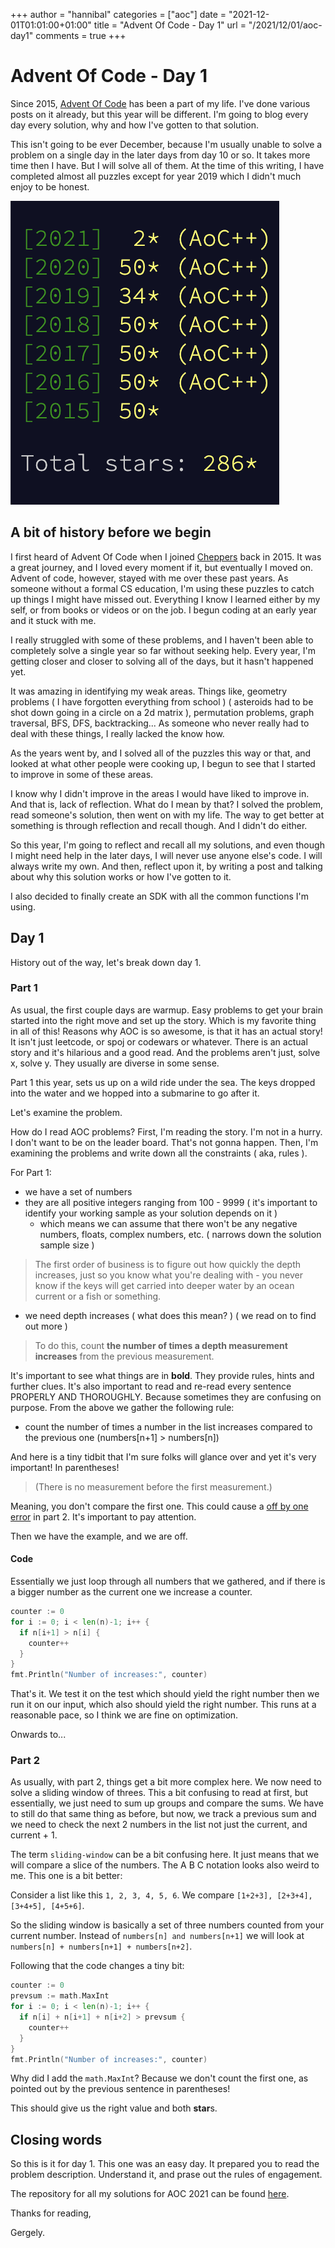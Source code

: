 +++
author = "hannibal"
categories = ["aoc"]
date = "2021-12-01T01:01:00+01:00"
title = "Advent Of Code - Day 1"
url = "/2021/12/01/aoc-day1"
comments = true
+++

# Advent Of Code - Day 1

Since 2015, [Advent Of Code](https://adventofcode.com/) has been a part of my life. I've done various posts on it already, but this year will be different.
I'm going to blog every day every solution, why and how I've gotten to that solution.

This isn't going to be ever December, because I'm usually unable to solve a problem on a single day in the later days from day 10 or so. It takes more time then I have.
But I will solve all of them. At the time of this writing, I have completed almost all puzzles except for year 2019 which I didn't much enjoy to be honest.

![Events](/img/2021/12/01/stars.png)

## A bit of history before we begin

I first heard of Advent Of Code when I joined [Cheppers](https://cheppers.com/) back in 2015. It was a great journey, and I loved every moment if it, but eventually I moved on.
Advent of code, however, stayed with me over these past years. As someone without a formal CS education, I'm using these puzzles to catch up things I might have missed out. Everything I know I learned either by my self, or from books or videos or on the job. I begun coding at an early year and it stuck with me.

I really struggled with some of these problems, and I haven't been able to completely solve a single year so far without seeking help. Every year, I'm getting closer and closer to solving all of the days, but it hasn't happened yet.

It was amazing in identifying my weak areas. Things like, geometry problems ( I have forgotten everything from school ) ( asteroids had to be shot down going in a circle on a 2d matrix ), permutation problems, graph traversal, BFS, DFS, backtracking... As someone who never really had to deal with these things, I really lacked the know how.

As the years went by, and I solved all of the puzzles this way or that, and looked at what other people were cooking up, I begun to see that I started to improve in some of these areas.

I know why I didn't improve in the areas I would have liked to improve in. And that is, lack of reflection. What do I mean by that? I solved the problem, read someone's solution, then went on with my life. The way to get better at something is through reflection and recall though. And I didn't do either.

So this year, I'm going to reflect and recall all my solutions, and even though I might need help in the later days, I will never use anyone else's code. I will always write my own. And then, reflect upon it, by writing a post and talking about why this solution works or how I've gotten to it.

I also decided to finally create an SDK with all the common functions I'm using.

## Day 1

History out of the way, let's break down day 1.

### Part 1

As usual, the first couple days are warmup. Easy problems to get your brain started into the right move and set up the story. Which is my favorite thing in all of this! Reasons why AOC is so awesome, is that it has an actual story!
It isn't just leetcode, or spoj or codewars or whatever. There is an actual story and it's hilarious and a good read. And the problems aren't just, solve x, solve y. They usually are diverse in some sense.

Part 1 this year, sets us up on a wild ride under the sea. The keys dropped into the water and we hopped into a submarine to go after it.

Let's examine the problem.

How do I read AOC problems? First, I'm reading the story. I'm not in a hurry. I don't want to be on the leader board. That's not gonna happen. Then, I'm examining the problems and write down all the constraints ( aka, rules ).

For Part 1:

- we have a set of numbers
- they are all positive integers ranging from 100 - 9999 ( it's important to identify your working sample as your solution depends on it )
  - which means we can assume that there won't be any negative numbers, floats, complex numbers, etc. ( narrows down the solution sample size )

> The first order of business is to figure out how quickly the depth increases, just so you know what you're dealing with - you never know if the keys will get carried into deeper water by an ocean current or a fish or something.

- we need depth increases ( what does this mean? ) ( we read on to find out more )

> To do this, count **the number of times a depth measurement increases** from the previous measurement.

It's important to see what things are in **bold**. They provide rules, hints and further clues. It's also important to read and re-read every sentence PROPERLY AND THOROUGHLY. Because sometimes they are confusing on purpose. From the above we gather the following rule:

- count the number of times a number in the list increases compared to the previous one (numbers[n+1] > numbers[n])

And here is a tiny tidbit that I'm sure folks will glance over and yet it's very important! In parentheses!

>(There is no measurement before the first measurement.)

Meaning, you don't compare the first one. This could cause a [off by one error](https://en.wikipedia.org/wiki/Off-by-one_error) in part 2. It's important to pay attention.

Then we have the example, and we are off.

#### Code

Essentially we just loop through all numbers that we gathered, and if there is a bigger number as the current one we increase a counter.

~~~go
counter := 0
for i := 0; i < len(n)-1; i++ {
  if n[i+1] > n[i] {
    counter++
  }
}
fmt.Println("Number of increases:", counter)
~~~

That's it. We test it on the test which should yield the right number then we run it on our input, which also should yield the right number.
This runs at a reasonable pace, so I think we are fine on optimization.

Onwards to...

### Part 2

As usually, with part 2, things get a bit more complex here. We now need to solve a sliding window of threes. This a bit confusing to read at first,
but essentially, we just need to sum up groups and compare the sums. We have to still do that same thing as before, but now, we track a previous
sum and we need to check the next 2 numbers in the list not just the current, and current + 1.

The term `sliding-window` can be a bit confusing here. It just means that we will compare a slice of the numbers. The A B C notation looks also weird
to me. This one is a bit better:

Consider a list like this `1, 2, 3, 4, 5, 6`. We compare `[1+2+3], [2+3+4], [3+4+5], [4+5+6]`.

So the sliding window is basically a set of three numbers counted from your current number. Instead of `numbers[n] and numbers[n+1]` we will look at
`numbers[n] + numbers[n+1] + numbers[n+2]`.

Following that the code changes a tiny bit:

~~~go
counter := 0
prevsum := math.MaxInt
for i := 0; i < len(n)-1; i++ {
  if n[i] + n[i+1] + n[i+2] > prevsum {
    counter++
  }
}
fmt.Println("Number of increases:", counter)
~~~

Why did I add the `math.MaxInt`? Because we don't count the first one, as pointed out by the previous sentence in parentheses!

This should give us the right value and both **star**s.

## Closing words

So this is it for day 1. This one was an easy day. It prepared you to read the problem description. Understand it, and prase out the rules of
engagement.

The repository for all my solutions for AOC 2021 can be found [here](https://github.com/Skarlso/aoc2021).

Thanks for reading,

Gergely.
